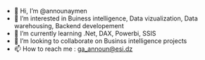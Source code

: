 - 👋 Hi, I’m @announaymen
- 👀 I’m interested in Buiness intelligence, Data vizualization, Data warehousing, Backend developement
- 🌱 I’m currently learning .Net, DAX, Powerbi, SSIS
- 💞️ I’m looking to collaborate on Businss intelligence projects
- 📫 How to reach me : ga_announ@esi.dz

<!---
announaymen/announaymen is a ✨ special ✨ repository because its `README.md` (this file) appears on your GitHub profile.
You can click the Preview link to take a look at your changes.
--->
